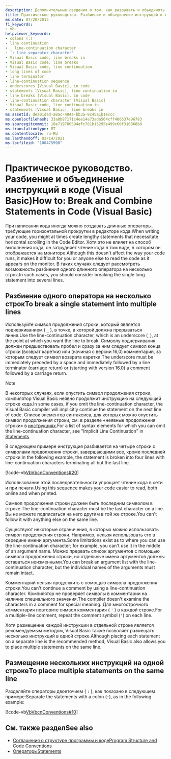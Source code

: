 ```yaml
---
description: Дополнительные сведения о том, как разрывать и объединять операторы в коде (Visual Basic)
title: Практическое руководство. Разбиение и объединение инструкций в коде
ms.date: 07/20/2015
f1_keywords:
- vb._
helpviewer_keywords:
- colons (:)
- line continuation
- _ line-continuation character
- ': line separator character'
- Visual Basic code, line breaks in
- Visual Basic code, line breaks
- Visual Basic code, line continuation
- long lines of code
- line terminator
- line-continuation sequence
- underscores [Visual Basic], in code
- statements [Visual Basic], line continuation in
- line breaks [Visual Basic], in code
- line-continuation character [Visual Basic]
- Visual Basic code, line continuation in
- statements [Visual Basic], line breaks in
ms.assetid: dea01dad-a8ac-484a-bb3a-8c45a1b1eccc
ms.openlocfilehash: 33a8b87171c4ee14e73ada564cff406637e96783
ms.sourcegitcommit: 10e719780594efc781b15295e499c66f316068b8
ms.translationtype: MT
ms.contentlocale: ru-RU
ms.lasthandoff: 02/14/2021
ms.locfileid: "100475998"
---
```

# <a name="how-to-break-and-combine-statements-in-code-visual-basic"></a><span data-ttu-id="a4f5c-103">Практическое руководство. Разбиение и объединение инструкций в коде (Visual Basic)</span><span class="sxs-lookup"><span data-stu-id="a4f5c-103">How to: Break and Combine Statements in Code (Visual Basic)</span></span>

<span data-ttu-id="a4f5c-104">При написании кода иногда можно создавать длинные операторы, требующие горизонтальной прокрутки в редакторе кода.</span><span class="sxs-lookup"><span data-stu-id="a4f5c-104">When writing your code, you might at times create lengthy statements that necessitate horizontal scrolling in the Code Editor.</span></span> <span data-ttu-id="a4f5c-105">Хотя это не влияет на способ выполнения кода, он затрудняет чтение кода в том виде, в котором он отображается на мониторе.</span><span class="sxs-lookup"><span data-stu-id="a4f5c-105">Although this doesn't affect the way your code runs, it makes it difficult for you or anyone else to read the code as it appears on the monitor.</span></span> <span data-ttu-id="a4f5c-106">В таких случаях следует рассмотреть возможность разбиения одного длинного оператора на несколько строк.</span><span class="sxs-lookup"><span data-stu-id="a4f5c-106">In such cases, you should consider breaking the single long statement into several lines.</span></span>

## <a name="to-break-a-single-statement-into-multiple-lines"></a><span data-ttu-id="a4f5c-107">Разбиение одного оператора на несколько строк</span><span class="sxs-lookup"><span data-stu-id="a4f5c-107">To break a single statement into multiple lines</span></span>

<span data-ttu-id="a4f5c-108">Используйте символ продолжения строки, который является подчеркиванием ( `_` ), в точке, в которой должна прерываться линия.</span><span class="sxs-lookup"><span data-stu-id="a4f5c-108">Use the line-continuation character, which is an underscore (`_`), at the point at which you want the line to break.</span></span> <span data-ttu-id="a4f5c-109">Символу подчеркивания должен предшествовать пробел и сразу за ним следует символ конца строки (возврат каретки) или (начиная с версии 16,0) комментарий, за которым следует символ возврата каретки.</span><span class="sxs-lookup"><span data-stu-id="a4f5c-109">The underscore must be immediately preceded by a space and immediately followed by a line terminator (carriage return) or (starting with version 16.0) a comment followed by a carriage return.</span></span>

  > [!NOTE]
  > <span data-ttu-id="a4f5c-110">В некоторых случаях, если опустить символ продолжения строки, компилятор Visual Basic неявно продолжит инструкцию на следующей строке кода.</span><span class="sxs-lookup"><span data-stu-id="a4f5c-110">In some cases, if you omit the line-continuation character, the Visual Basic compiler will implicitly continue the statement on the next line of code.</span></span> <span data-ttu-id="a4f5c-111">Список элементов синтаксиса, для которых можно опустить символ продолжения строки, см. в разделе «неявные продолжения строки» в [инструкциях](../language-features/statements.md).</span><span class="sxs-lookup"><span data-stu-id="a4f5c-111">For a list of syntax elements for which you can omit the line-continuation character, see "Implicit Line Continuation" in [Statements](../language-features/statements.md).</span></span>

  <span data-ttu-id="a4f5c-112">В следующем примере инструкция разбивается на четыре строки с символами продолжения строки, завершающими все, кроме последней строки.</span><span class="sxs-lookup"><span data-stu-id="a4f5c-112">In the following example, the statement is broken into four lines with line-continuation characters terminating all but the last line.</span></span>

  [!code-vb[VbVbcnConventions#20](~/samples/snippets/visualbasic/VS_Snippets_VBCSharp/VbVbcnConventions/VB/Class1.vb#20)]

  <span data-ttu-id="a4f5c-113">Использование этой последовательности упрощает чтение кода в сети и при печати.</span><span class="sxs-lookup"><span data-stu-id="a4f5c-113">Using this sequence makes your code easier to read, both online and when printed.</span></span>

  <span data-ttu-id="a4f5c-114">Символ продолжения строки должен быть последним символом в строке.</span><span class="sxs-lookup"><span data-stu-id="a4f5c-114">The line-continuation character must be the last character on a line.</span></span> <span data-ttu-id="a4f5c-115">Вы не можете подписаться на него другим в той же строке.</span><span class="sxs-lookup"><span data-stu-id="a4f5c-115">You can't follow it with anything else on the same line.</span></span>

  <span data-ttu-id="a4f5c-116">Существуют некоторые ограничения, в которых можно использовать символ продолжения строки. Например, нельзя использовать его в середине имени аргумента.</span><span class="sxs-lookup"><span data-stu-id="a4f5c-116">Some limitations exist as to where you can use the line-continuation character; for example, you can't use it in the middle of an argument name.</span></span> <span data-ttu-id="a4f5c-117">Можно прервать список аргументов с помощью символа продолжения строки, но отдельные имена аргументов должны оставаться неизменными.</span><span class="sxs-lookup"><span data-stu-id="a4f5c-117">You can break an argument list with the line-continuation character, but the individual names of the arguments must remain intact.</span></span>

  <span data-ttu-id="a4f5c-118">Комментарий нельзя продолжить с помощью символа продолжения строки.</span><span class="sxs-lookup"><span data-stu-id="a4f5c-118">You can't continue a comment by using a line-continuation character.</span></span> <span data-ttu-id="a4f5c-119">Компилятор не проверяет символы в комментарии на наличие специального значения.</span><span class="sxs-lookup"><span data-stu-id="a4f5c-119">The compiler doesn't examine the characters in a comment for special meaning.</span></span> <span data-ttu-id="a4f5c-120">Для многострочного комментария повторите символ комментария ( `'` ) в каждой строке.</span><span class="sxs-lookup"><span data-stu-id="a4f5c-120">For a multiple-line comment, repeat the comment symbol (`'`) on each line.</span></span>

 <span data-ttu-id="a4f5c-121">Хотя размещение каждой инструкции в отдельной строке является рекомендуемым методом, Visual Basic также позволяет размещать несколько инструкций в одной строке.</span><span class="sxs-lookup"><span data-stu-id="a4f5c-121">Although placing each statement on a separate line is the recommended method, Visual Basic also allows you to place multiple statements on the same line.</span></span>

## <a name="to-place-multiple-statements-on-the-same-line"></a><span data-ttu-id="a4f5c-122">Размещение нескольких инструкций на одной строке</span><span class="sxs-lookup"><span data-stu-id="a4f5c-122">To place multiple statements on the same line</span></span>

<span data-ttu-id="a4f5c-123">Разделяйте операторы двоеточием ( `:` ), как показано в следующем примере:</span><span class="sxs-lookup"><span data-stu-id="a4f5c-123">Separate the statements with a colon (`:`), as in the following example:</span></span>

  [!code-vb[VbVbcnConventions#10](~/samples/snippets/visualbasic/VS_Snippets_VBCSharp/VbVbcnConventions/VB/Class1.vb#10)]

## <a name="see-also"></a><span data-ttu-id="a4f5c-124">См. также раздел</span><span class="sxs-lookup"><span data-stu-id="a4f5c-124">See also</span></span>

- [<span data-ttu-id="a4f5c-125">Соглашения о структуре программы и коде</span><span class="sxs-lookup"><span data-stu-id="a4f5c-125">Program Structure and Code Conventions</span></span>](program-structure-and-code-conventions.md)
- [<span data-ttu-id="a4f5c-126">Операторы</span><span class="sxs-lookup"><span data-stu-id="a4f5c-126">Statements</span></span>](../language-features/statements.md)
